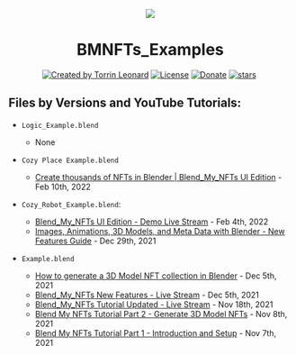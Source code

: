 <p align="center">
  <img src="https://user-images.githubusercontent.com/82110564/152652811-e7f7ea86-d7a8-4148-8f61-add6a5491e65.png" align="center" />
  <h1 align="center">BMNFTs_Examples</h1>
</p>
<p align="center">
<a href="https://twitter.com/LeonardTorrin" rel="nofollow"><img src="https://img.shields.io/badge/created%20by-@LeonardTorrin-4BBAAB.svg" alt="Created by Torrin Leonard"></a>
<a href="https://www.gnu.org/licenses/gpl-3.0.en.html" rel="nofollow"><img src="https://img.shields.io/badge/license-GPL%20v3.0-brightgreen" alt="License"></a>
<a href="https://www.paypal.com/paypalme/TorrinLeonard" rel="nofollow"><img src="https://img.shields.io/badge/donate-PayPal-blue" alt="Donate"></a>
<a href="" rel="nofollow"><img src="https://img.shields.io/github/stars/torrinworx/BMNFTs_Examples" alt="stars"></a>
<a href="" rel="nofollow"><img src="https://visitor-badge.glitch.me/badge?page_id=torrinworx.BMNFTs_Examples" alt=""></a>
</p>

## Files by Versions and YouTube Tutorials: 
- `Logic_Example.blend`
  - None

- `Cozy Place Example.blend` 
  - [Create thousands of NFTs in Blender | Blend_My_NFTs UI Edition](https://www.youtube.com/watch?v=SwU4iVy1XpU) - Feb 10th, 2022
  
- `Cozy_Robot_Example.blend`:
  - [Blend_My_NFTs UI Edition - Demo Live Stream](https://www.youtube.com/watch?v=ZxcjhjuOgQ4) - Feb 4th, 2022
  - [Images, Animations, 3D Models, and Meta Data with Blender - New Features Guide](https://www.youtube.com/watch?v=0T_PWVUIH5M) - Dec 29th, 2021

- `Example.blend`
  - [How to generate a 3D Model NFT collection in Blender](https://www.youtube.com/watch?v=rRs0lN5huDk) - Dec 5th, 2021
  - [Blend_My_NFTs New Features - Live Stream](https://www.youtube.com/watch?v=y7-U8YeU218) - Dec 5th, 2021
  - [Blend_My_NFTs Tutorial Updated - Live Stream](https://www.youtube.com/watch?v=JKD8CsTHdMY) - Nov 18th, 2021
  - [Blend My NFTs Tutorial Part 2 - Generate 3D Model NFTs](https://www.youtube.com/watch?v=NonORFpVhLw) - Nov 8th, 2021
  - [Blend My NFTs Tutorial Part 1 - Introduction and Setup](https://www.youtube.com/watch?v=dUajXAZzSPc) - Nov 7th, 2021

